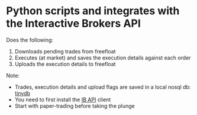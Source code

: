 # Python scripts and integrates with the Interactive Brokers API
Does the following:
1. Downloads pending trades from freefloat
1. Executes (at market) and saves the execution details against each order
1. Uploads the execution details to freefloat

Note:
* Trades, execution details and upload flags are saved in a local nosql db: [tinydb](https://github.com/msiemens/tinydb)
* You need to first install the [IB API](http://interactivebrokers.github.io/) client
* Start with paper-trading before taking the plunge



